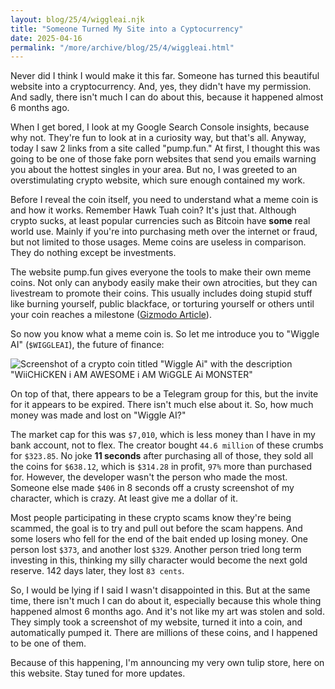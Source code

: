 ```yaml
---
layout: blog/25/4/wiggleai.njk
title: "Someone Turned My Site into a Cyptocurrency"
date: 2025-04-16
permalink: "/more/archive/blog/25/4/wiggleai.html"
---
```

Never did I think I would make it this far. Someone has turned this beautiful website into a cryptocurrency. And, yes, they didn't have my permission. And sadly, there isn't much I can do about this, because it happened almost 6 months ago.

When I get bored, I look at my Google Search Console insights, because why not. They're fun to look at in a curiosity way, but that's all. Anyway, today I saw 2 links from a site called "pump.fun." At first, I thought this was going to be one of those fake porn websites that send you emails warning you about the hottest singles in your area. But no, I was greeted to an overstimulating crypto website, which sure enough contained my work.

Before I reveal the coin itself, you need to understand what a meme coin is and how it works. Remember Hawk Tuah coin? It's just that. Although crypto sucks, at least popular currencies such as Bitcoin have **some** real world use. Mainly if you're into purchasing meth over the internet or fraud, but not limited to those usages. Meme coins are useless in comparison. They do nothing except be investments.

The website pump.fun gives everyone the tools to make their own meme coins. Not only can anybody easily make their own atrocities, but they can livestream to promote their coins. This usually includes doing stupid stuff like burning yourself, public blackface, or torturing yourself or others until your coin reaches a milestone ([Gizmodo Article](https://gizmodo.com/pump-fun-is-all-of-the-internets-worst-impulses-on-one-site-2000529483)).

So now you know what a meme coin is. So let me introduce you to "Wiggle AI" (`$WIGGLEAI`), the future of finance:

![Screenshot of a crypto coin titled "Wiggle Ai" with the description "WiiCHiCKEN i AM AWESOME i AM WiGGLE Ai MONSTER"](https://i.imgur.com/IXObgLN.png)

On top of that, there appears to be a Telegram group for this, but the invite for it appears to be expired. There isn't much else about it. So, how much money was made and lost on "Wiggle AI?"

The market cap for this was `$7,010`, which is less money than I have in my bank account, not to flex. The creator bought `44.6 million` of these crumbs for `$323.85`. No joke **11 seconds** after purchasing all of those, they sold all the coins for `$638.12`, which is `$314.28` in profit, `97%` more than purchased for. However, the developer wasn't the person who made the most. Someone else made `$406` in 8 seconds off a crusty screenshot of my character, which is crazy. At least give me a dollar of it.

Most people participating in these crypto scams know they're being scammed, the goal is to try and pull out before the scam happens. And some losers who fell for the end of the bait ended up losing money. One person lost `$373`, and another lost `$329`. Another person tried long term investing in this, thinking my silly character would become the next gold reserve. 142 days later, they lost `83 cents`.

So, I would be lying if I said I wasn't disappointed in this. But at the same time, there isn't much I can do about it, especially because this whole thing happened almost 6 months ago. And it's not like my art was stolen and sold. They simply took a screenshot of my website, turned it into a coin, and automatically pumped it. There are millions of these coins, and I happened to be one of them.

Because of this happening, I'm announcing my very own tulip store, here on this website. Stay tuned for more updates.